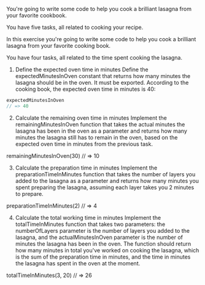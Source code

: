 You're going to write some code to help you cook a brilliant lasagna from your favorite cookbook.

You have five tasks, all related to cooking your recipe.

In this exercise you're going to write some code to help you cook a brilliant lasagna from your favorite cooking book.

You have four tasks, all related to the time spent cooking the lasagna.

1. Define the expected oven time in minutes
   Define the expectedMinutesInOven constant that returns how many minutes the lasagna should be in the oven. It must be exported. According to the cooking book, the expected oven time in minutes is 40:

```nim
expectedMinutesInOven
// => 40
```

2. Calculate the remaining oven time in minutes
   Implement the remainingMinutesInOven function that takes the actual minutes the lasagna has been in the oven as a parameter and returns how many minutes the lasagna still has to remain in the oven, based on the expected oven time in minutes from the previous task.

remainingMinutesInOven(30)
// => 10

3. Calculate the preparation time in minutes
   Implement the preparationTimeInMinutes function that takes the number of layers you added to the lasagna as a parameter and returns how many minutes you spent preparing the lasagna, assuming each layer takes you 2 minutes to prepare.

preparationTimeInMinutes(2)
// => 4

4. Calculate the total working time in minutes
   Implement the totalTimeInMinutes function that takes two parameters: the numberOfLayers parameter is the number of layers you added to the lasagna, and the actualMinutesInOven parameter is the number of minutes the lasagna has been in the oven. The function should return how many minutes in total you've worked on cooking the lasagna, which is the sum of the preparation time in minutes, and the time in minutes the lasagna has spent in the oven at the moment.

totalTimeInMinutes(3, 20)
// => 26
